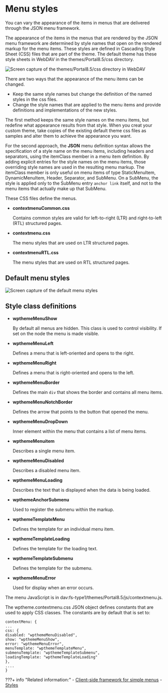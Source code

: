 # Menu styles

You can vary the appearance of the items in menus that are delivered through the JSON menu framework.

The appearance of the items in the menus that are rendered by the JSON menu framework are determined by style names that open on the rendered markup for the menu items. These styles are defined in Cascading Style Sheet \(CSS\) files that are part of the theme. The default theme has these style sheets in WebDAV in the themes/Portal8.5/css directory.

![Screen capture of the themes/Portal8.5/css directory in WebDAV](../../../../../images/themeopt_menustyle_85.jpg)

There are two ways that the appearance of the menu items can be changed.

-   Keep the same style names but change the definition of the named styles in the css files.
-   Change the style names that are applied to the menu items and provide definitions and implementations of the new styles.

The first method keeps the same style names on the menu items, but redefine what appearance results from that style. When you creat your custom theme, take copies of the existing default theme css files as samples and alter them to achieve the appearance you want.

For the second approach, the **JSON** menu definition syntax allows the specification of a style name on the menu items, including headers and separators, using the itemClass member in a menu item definition. By adding explicit entries for the style names on the menu items, those overriding style names are used in the resulting menu markup. The itemClass member is only useful on menu items of type StaticMenuItem, DynamicMenuItem, Header, Separator, and SubMenu. On a SubMenu, the style is applied only to the SubMenu entry `anchor link` itself, and not to the menu items that actually make up that SubMenu.

These CSS files define the menus.

-   **contextmenuCommon.css**

    Contains common styles are valid for left-to-right \(LTR\) and right-to-left \(RTL\) structured pages.

-   **contextmenu.css**

    The menu styles that are used on LTR structured pages.

-   **contextmenuRTL.css**

    The menu styles that are used on RTL structured pages.


## Default menu styles

![Screen capture of the default menu styles](../../../../../images/themeopt_defaultmenustyle_85.jpg)

## Style class definitions

-   **wpthemeMenuShow**

    By default all menus are hidden. This class is used to control visibility. If set on the node the menu is made visible.

-   **wpthemeMenuLeft**

    Defines a menu that is left-oriented and opens to the right.

-   **wpthemeMenuRight**

    Defines a menu that is right-oriented and opens to the left.

-   **wpthemeMenuBorder**

    Defines the main `div` that shows the border and contains all menu items.

-   **wpthemeMenuNotchBorder**

    Defines the arrow that points to the button that opened the menu.

-   **wpthemeMenuDropDown**

    Inner element within the menu that contains a list of menu items.

-   **wpthemeMenuitem**

    Describes a single menu item.

-   **wpthemeMenuDisabled**

    Describes a disabled menu item.

-   **wpthemeMenuLoading**

    Describes the text that is displayed when the data is being loaded.

-   **wpthemeAnchorSubmenu**

    Used to register the submenu within the markup.

-   **wpthemeTemplateMenu**

    Defines the template for an individual menu item.

-   **wpthemeTemplateLoading**

    Defines the template for the loading text.

-   **wpthemeTemplateSubmenu**

    Defines the template for the submenu.

-   **wpthemeMenuError**

    Used for display when an error occurs.


The menu JavaScript is in dav:fs-type1/themes/Portal8.5/js/contextmenu.js.

The wptheme.contextmenu.css JSON object defines constants that are used to apply CSS classes. The constants are by default that is set to:

```
contextMenu: {
...
css: {
disabled: "wpthemeMenuDisabled",
show: "wpthemeMenuShow",
error: "wpthemeMenuError",
menuTemplate: "wpthemeTemplateMenu",
submenuTemplate: "wpthemeTemplateSubmenu",
loadingTemplate: "wpthemeTemplateLoading"
},
....
}
```
<!--
**Parent topic:**[Simple menu framework](../dev-theme/themeopt_cust_menu.md) -->

???+ info "Related information:"
    - [Client-side framework for simple menus](../simple_menu_framework/themeopt_cust_clientframe.md)
    - [Styles](../../styles/index.md)

